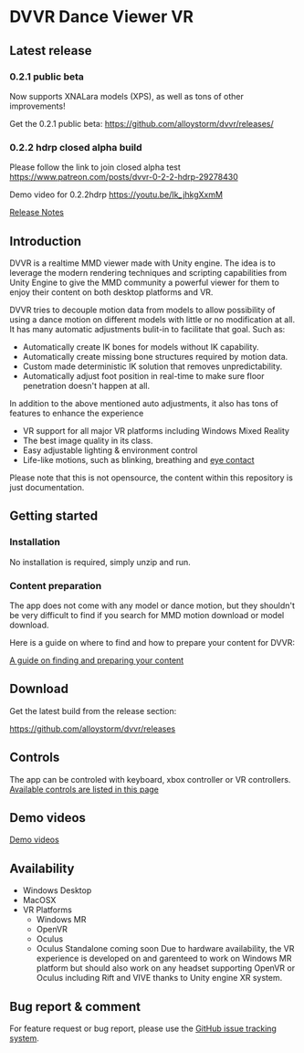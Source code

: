 # DVVR Dance Viewer VR

## Latest release
### 0.2.1 public beta
Now supports XNALara models (XPS), as well as tons of other improvements!

Get the 0.2.1 public beta: 
https://github.com/alloystorm/dvvr/releases/

### 0.2.2 hdrp closed alpha build
Please follow the link to join closed alpha test
https://www.patreon.com/posts/dvvr-0-2-2-hdrp-29278430

Demo video for 0.2.2hdrp
https://youtu.be/Ik_jhkgXxmM

[Release Notes](pages/releasenotes.md)


## Introduction
DVVR is a realtime MMD viewer made with Unity engine. The idea is to leverage the modern rendering techniques and scripting capabilities from Unity Engine to give the MMD community a powerful viewer for them to enjoy their content on both desktop platforms and VR. 

DVVR tries to decouple motion data from models to allow possibility of using a dance motion on different models with little or no modification at all. It has many automatic adjustments bulit-in to facilitate that goal. Such as:
* Automatically create IK bones for models without IK capability.
* Automatically create missing bone structures required by motion data.
* Custom made deterministic IK solution that removes unpredictability.
* Automatically adjust foot position in real-time to make sure floor penetration doesn't happen at all. 

In addition to the above mentioned auto adjustments, it also has tons of features to enhance the experience
* VR support for all major VR platforms including Windows Mixed Reality
* The best image quality in its class.
* Easy adjustable lighting & environment control
* Life-like motions, such as blinking, breathing and [eye contact](pages/blog/eyecontact.md)

Please note that this is not opensource, the content within this repository is just documentation.


## Getting started

### Installation
No installation is required, simply unzip and run. 


### Content preparation 
The app does not come with any model or dance motion, but they shouldn't be very difficult to find if you search for MMD motion download or model download. 

Here is a guide on where to find and how to prepare your content for DVVR:

[A guide on finding and preparing your content](pages/blog/preparecontent.md)


## Download
Get the latest build from the release section:

https://github.com/alloystorm/dvvr/releases


## Controls
The app can be controled with keyboard, xbox controller or VR controllers.
[Available controls are listed in this page](pages/blog/controls.md)


## Demo videos
[Demo videos](pages/blog/demovideos.md)

## Availability
* Windows Desktop
* MacOSX
* VR Platforms 
  * Windows MR
  * OpenVR
  * Oculus 
  * Oculus Standalone coming soon
Due to hardware availability, the VR experience is developed on and garenteed to work on Windows MR platform but should also work on any headset supporting OpenVR or Oculus including Rift and VIVE thanks to Unity engine XR system. 



## Bug report & comment
For feature request or bug report, please use the [GitHub issue tracking system](https://github.com/alloystorm/dvvr/issues).
